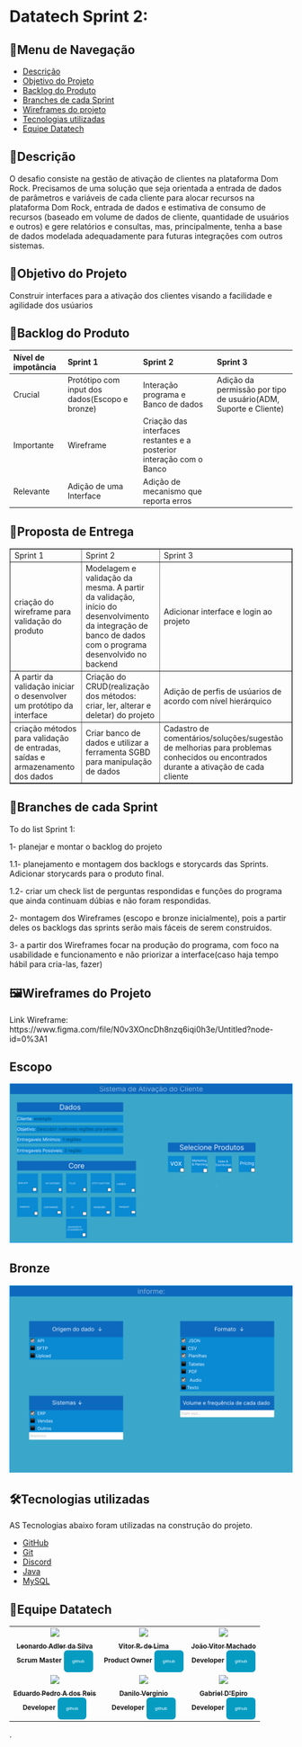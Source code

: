 # Datatech Sprint 2:
<h2>📜Menu de Navegação</h2>

- [Descrição](#descrição)
- [Objetivo do Projeto](#objetivo-do-projeto)
- [Backlog do Produto](#backlog-do-produto)
- [Branches de cada Sprint](#branches-de-cada-sprint)
- [Wireframes do projeto](#wireframes-do-projeto)
- [Tecnologias utilizadas](#tecnologias-utilizadas)
- [Equipe Datatech ](#equipe-datatech)

<h2>📝Descrição</h2>
O desafio consiste na gestão de ativação de clientes na plataforma Dom Rock. Precisamos de uma 
solução que seja orientada a entrada de dados de parâmetros e variáveis de cada cliente para alocar 
recursos na plataforma Dom Rock, entrada de dados e estimativa de consumo de recursos (baseado 
em volume de dados de cliente, quantidade de usuários e outros) e gere relatórios e consultas, mas, 
principalmente, tenha a base de dados modelada adequadamente para futuras integrações com 
outros sistemas.

<h2>🎯Objetivo do Projeto</h2>
Construir interfaces para a ativação dos clientes visando a facilidade e agilidade dos usúarios

<h2>📄Backlog do Produto</h2>


|Nível de impotância|Sprint 1|Sprint 2|Sprint 3|
|:------------------|:-------|:-------|:-------|
|Crucial| Protótipo com input dos dados(Escopo e bronze) | Interação programa e Banco de dados | Adição da permissão por tipo de usuário(ADM, Suporte e Cliente)  |  
|Importante| Wireframe        | Criação das interfaces restantes e a posterior interação com o Banco       |        |        
|Relevante| Adição de uma Interface | Adição de mecanismo que reporta erros    |        |   




<h2>📄Proposta de Entrega</h2>

<table border="1">
    <tr>
        <td>Sprint 1</td>
        <td>Sprint 2</td>
        <td>Sprint 3</td>
    </tr>
    <tr>
        <td>criação do wireframe para validação do produto</td>
        <td>Modelagem e validação da mesma. A partir da validação, início do desenvolvimento da integração de banco de dados com o programa desenvolvido no backend        </td>
        <td>Adicionar interface e login ao projeto</td>
    </tr>
    <tr>
        <td>A partir da validação iniciar o desenvolver um protótipo da interface</td>
        <td>Criação do CRUD(realização dos métodos: criar, ler, alterar e deletar) do projeto</td>
        <td>Adição de perfis de usúarios de acordo com nível hierárquico</td>
     </tr>
     <tr>
         <td>criação métodos para validação de entradas, saídas e armazenamento dos dados</td>
         <td>Criar banco de dados e utilizar a ferramenta SGBD para manipulação de dados</td>
        <td>Cadastro de comentários/soluções/sugestão de melhorias para problemas conhecidos ou 
encontrados durante a ativação de cada cliente</td>
    </tr>
</table>

<h2>📄Branches de cada Sprint</h2>
To do list Sprint 1:

1- planejar e montar o backlog do projeto

1.1- planejamento e montagem dos backlogs e storycards das Sprints. Adicionar storycards para o produto final.

1.2- criar um check list de perguntas respondidas e funções do programa que ainda continuam dúbias e não foram respondidas.

2- montagem dos Wireframes (escopo e bronze inicialmente), pois a partir deles os backlogs das sprints serão mais fáceis de serem construidos.

3- a partir dos Wireframes focar na produção do programa, com foco na usabilidade e funcionamento e não priorizar a interface(caso haja tempo hábil para cria-las, fazer)

<h2>🖼Wireframes do Projeto</h2>
Link Wireframe: https://www.figma.com/file/N0v3XOncDh8nzq6iqi0h3e/Untitled?node-id=0%3A1

## Escopo

<img src="https://github.com/DatatechOffice/datatech_api/blob/BranchSprint1/IMG/EscopoWireframe.png">

## Bronze

<img src="https://github.com/DatatechOffice/datatech_api/blob/BranchSprint1/IMG/BronzeWireframe.png">


<h2>🛠Tecnologias utilizadas</h2>

AS Tecnologias abaixo foram utilizadas na construção do projeto.
- [GitHub](https://github.com/)
- [Git](https://github.com/)
- [Discord](https://discord.com/)
- [Java](https://www.java.com/pt-BR/)
- [MySQL](https://www.mysql.com/)


</table>
<h2>🎲Equipe Datatech</h2>
<table>
<tr>
<td align="center">
<a href="https://github.com">
 
<img src="https://avatars.githubusercontent.com/u/88751032?v=4" width = "40%">            
<br />
<sub><b>Leonardo Adler da Silva</b></sub>
<br />
</a>
<sub><b>Scrum Master</b></sub>
<sub><b><a href="https://github.com/LeoAdlerr"><button style="background: #069cc2; border-radius: 6px; padding: 15px; cursor: pointer; color: #fff; border: none; font-size: 8px;">github</button></a></b></sub> 
<td align="center">
<a href="https://github.com">
 
<img src="https://avatars.githubusercontent.com/u/56142288?v=4" width = "40%"> 
<br />
<sub><b>Vitor R. de Lima</b></sub>
<br />
</a>
<sub><b>Product Owner</b></sub>
<sub><b><a href="https://github.com/VilRL"><button style="background: #069cc2; border-radius: 6px; padding: 15px; cursor: pointer; color: #fff; border: none; font-size: 8px;">github</button></a></b></sub> 
<br />
</td>
<td align="center">
<a href="https://github.com">

 <img src="https://avatars.githubusercontent.com/u/88752151?v=4" width = "40%"> 
<br />
<sub><b>João Vitor Machado</b></sub>
<br />
</a>
<sub><b>Developer</b></sub>
<sub><b><a href="https://github.com/jmachadoo"><button style="background: #069cc2; border-radius: 6px; padding: 15px; cursor: pointer; color: #fff; border: none; font-size: 8px;">github</button></a></b></sub> 
<br />
</td>
</tr>
<tr>
<td align="center">
<a href="https://github.com">
 
<img src="https://avatars.githubusercontent.com/u/90360441?v=4" width = "40%"> 
<br />
<sub><b>Eduardo Pedro A dos Reis</b></sub>
<br />
</a>
<sub><b>Developer</b></sub>
<sub><b><a href="https://github.com/EduardoPedroA"><button style="background: #069cc2; border-radius: 6px; padding: 15px; cursor: pointer; color: #fff; border: none; font-size: 8px;">github</button></a></b></sub>
<br />
</td>
<td align="center">
<a href="https://github.com">
  
<img src="https://avatars.githubusercontent.com/u/88066389?v=4" width = "40%"> 
<br />
<sub><b>Danilo Verginio</b></sub>
<br />
</a>
<sub><b>Developer</b></sub>
<sub><b><a href="https://github.com/Daniloel"><button style="background: #069cc2; border-radius: 6px; padding: 15px; cursor: pointer; color: #fff; border: none; font-size: 8px;">github</button></a></b></sub>
<br />
</td>
<td align="center">
<a href="https://github.com">
 
<img src="https://avatars.githubusercontent.com/u/90358435?v=4" width = "40%"> 
<br />
<sub><b>Gabriel D'Epiro</b></sub>
<br /> 
</a>
<sub><b>Developer</b></sub>
<sub><b><a href="https://github.com/GabrielDepiro"><button style="background: #069cc2; border-radius: 6px; padding: 15px; cursor: pointer; color: #fff; border: none; font-size: 8px;">github</button></a></b></sub>
<br />
</td>
</tr>
</table>
.

